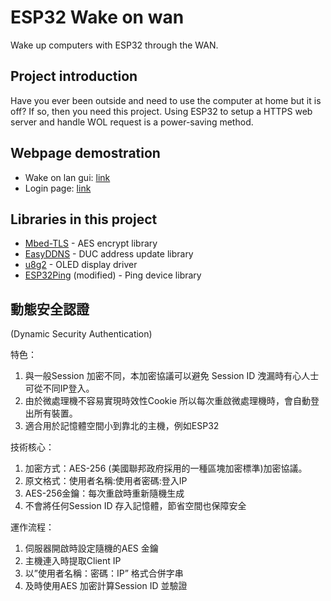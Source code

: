 # ESP32 Wake on wan
Wake up computers with ESP32 through the WAN.

## Project introduction
Have you ever been outside and need to use the computer
at home but it is off? If so, then you need this project.
Using ESP32 to setup a HTTPS web server and handle WOL
request is a power-saving method.

## Webpage demostration
- Wake on lan gui: [link](https://yfhd-osu.github.io/ESP32-WOW/WebUI/index.html)
- Login page: [link](https://yfhd-osu.github.io/ESP32-WOW/WebUI/login.html)

## Libraries in this project
- [Mbed-TLS](https://github.com/Mbed-TLS/mbedtls) - AES encrypt library
- [EasyDDNS](https://github.com/ayushsharma82/EasyDDNS) - DUC address update library
- [u8g2](https://github.com/olikraus/u8g2) - OLED display driver
- [ESP32Ping](https://github.com/marian-craciunescu/ESP32Ping) (modified) - Ping device library

## 動態安全認證
(Dynamic Security Authentication)

特色：
1. 與一般Session 加密不同，本加密協議可以避免 Session ID 洩漏時有心人士可從不同IP登入。
3. 由於微處理機不容易實現時效性Cookie 所以每次重啟微處理機時，會自動登出所有裝置。
4. 適合用於記憶體空間小到靠北的主機，例如ESP32

技術核心：
1. 加密方式：AES-256 (美國聯邦政府採用的一種區塊加密標準)加密協議。
2. 原文格式：使用者名稱:使用者密碼:登入IP
3. AES-256金鑰：每次重啟時重新隨機生成
4. 不會將任何Session ID 存入記憶體，節省空間也保障安全

運作流程：
1. 伺服器開啟時設定隨機的AES 金鑰
2. 主機連入時提取Client IP
3. 以”使用者名稱：密碼：IP” 格式合併字串
4. 及時使用AES 加密計算Session ID 並驗證
